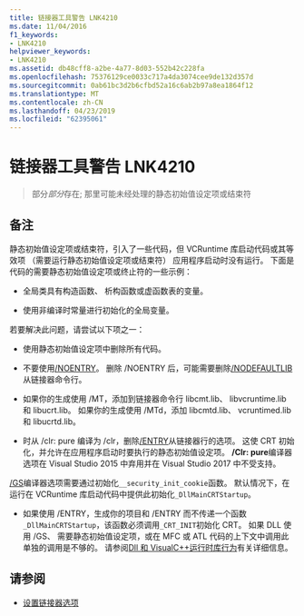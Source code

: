 ```yaml
---
title: 链接器工具警告 LNK4210
ms.date: 11/04/2016
f1_keywords:
- LNK4210
helpviewer_keywords:
- LNK4210
ms.assetid: db48cff8-a2be-4a77-8d03-552b42c228fa
ms.openlocfilehash: 75376129ce0033c717a4da3074cee9de132d357d
ms.sourcegitcommit: 0ab61bc3d2b6cfbd52a16c6ab2b97a8ea1864f12
ms.translationtype: MT
ms.contentlocale: zh-CN
ms.lasthandoff: 04/23/2019
ms.locfileid: "62395061"
---
```

# <a name="linker-tools-warning-lnk4210"></a>链接器工具警告 LNK4210

> 部分*部分*存在; 那里可能未经处理的静态初始值设定项或结束符

## <a name="remarks"></a>备注

静态初始值设定项或结束符，引入了一些代码，但 VCRuntime 库启动代码或其等效项 （需要运行静态初始值设定项或结束符） 应用程序启动时没有运行。 下面是代码的需要静态初始值设定项或终止符的一些示例：

- 全局类具有构造函数、 析构函数或虚函数表的变量。

- 使用非编译时常量进行初始化的全局变量。

若要解决此问题，请尝试以下项之一：

- 使用静态初始值设定项中删除所有代码。

- 不要使用[/NOENTRY](../../build/reference/noentry-no-entry-point.md)。 删除 /NOENTRY 后，可能需要删除[/NODEFAULTLIB](../../build/reference/nodefaultlib-ignore-libraries.md)从链接器命令行。

- 如果你的生成使用 /MT，添加到链接器命令行 libcmt.lib、 libvcruntime.lib 和 libucrt.lib。 如果你的生成使用 /MTd，添加 libcmtd.lib、 vcruntimed.lib 和 libucrtd.lib。

- 时从 /clr: pure 编译为 /clr，删除[/ENTRY](../../build/reference/entry-entry-point-symbol.md)从链接器行的选项。 这使 CRT 初始化，并允许在应用程序启动时要执行的静态初始值设定项。 **/Clr: pure**编译器选项在 Visual Studio 2015 中弃用并在 Visual Studio 2017 中不受支持。

[/GS](../../build/reference/gs-buffer-security-check.md)编译器选项需要通过初始化`__security_init_cookie`函数。 默认情况下，在运行在 VCRuntime 库启动代码中提供此初始化`_DllMainCRTStartup`。

- 如果使用 /ENTRY，生成你的项目和 /ENTRY 而不传递一个函数`_DllMainCRTStartup`，该函数必须调用`_CRT_INIT`初始化 CRT。 如果 DLL 使用 /GS、 需要静态初始值设定项，或在 MFC 或 ATL 代码的上下文中调用此单独的调用是不够的。 请参阅[Dll 和 VisualC++运行时库行为](../../build/run-time-library-behavior.md)有关详细信息。

## <a name="see-also"></a>请参阅

- [设置链接器选项](../../build/reference/linking.md)
